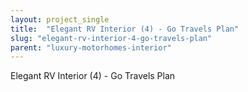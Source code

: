 ```yaml
---
layout: project_single
title:  "Elegant RV Interior (4) - Go Travels Plan"
slug: "elegant-rv-interior-4-go-travels-plan"
parent: "luxury-motorhomes-interior"
---
```

Elegant RV Interior (4) - Go Travels Plan